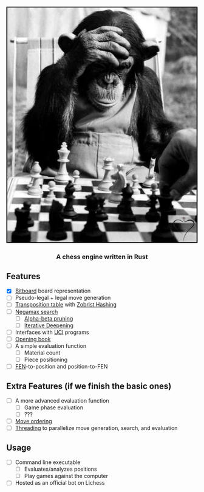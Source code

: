 <div align="center">
    <br/>
    <img src="./etc/media/rustmonkey.jpg" alt="Rust Monke Logo" width="512"/>
    <h3>A chess engine written in Rust</h3>
</div>

## Features

- [x] [Bitboard](https://www.chessprogramming.org/Bitboards) board representation
- [ ] Pseudo-legal + legal move generation
- [ ] [Transposition table](https://www.chessprogramming.org/Transposition_Table) with [Zobrist Hashing](https://www.chessprogramming.org/Zobrist_Hashing)
- [ ] [Negamax search](https://www.chessprogramming.org/Negamax)
  - [ ] [Alpha-beta pruning](https://www.chessprogramming.org/Alpha-Beta)
  - [ ] [Iterative Deepening](https://www.chessprogramming.org/Iterative_Deepening)
- [ ] Interfaces with [UCI](http://wbec-ridderkerk.nl/html/UCIProtocol.html) programs
- [ ] [Opening book](https://www.chessprogramming.org/Opening_Book)
- [ ] A simple evaluation function
  - [ ] Material count
  - [ ] Piece positioning
- [ ] [FEN](https://en.wikipedia.org/wiki/Forsyth–Edwards_Notation)-to-position and position-to-FEN

## Extra Features (if we finish the basic ones)
- [ ] A more advanced evaluation function
  - [ ] Game phase evaluation
  - [ ] ???
- [ ] [Move ordering](https://www.chessprogramming.org/Move_Ordering)
- [ ] [Threading](https://en.wikipedia.org/wiki/Pthreads) to parallelize move generation, search, and evaluation

## Usage
- [ ] Command line executable
  - [ ] Evaluates/analyzes positions
  - [ ] Play games against the computer
- [ ] Hosted as an official bot on Lichess

